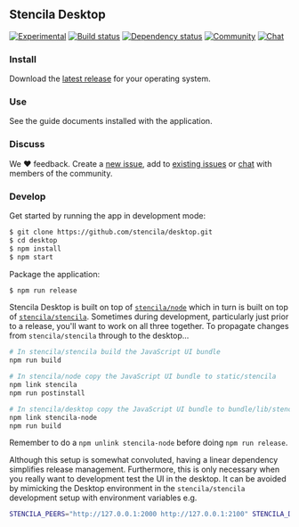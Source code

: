 ## Stencila Desktop

[![Experimental](http://badges.github.io/stability-badges/dist/experimental.svg)](http://github.com/badges/stability-badges)
[![Build status](https://travis-ci.org/stencila/desktop.svg?branch=master)](https://travis-ci.org/stencila/desktop)
[![Dependency status](https://david-dm.org/stencila/desktop.svg)](https://david-dm.org/stencila/desktop)
[![Community](https://img.shields.io/badge/join-community-green.svg)](https://community.stenci.la)
[![Chat](https://badges.gitter.im/stencila/stencila.svg)](https://gitter.im/stencila/stencila)

### Install

Download the [latest release](https://github.com/stencila/desktop/releases) for your operating system.

### Use

See the guide documents installed with the application.

### Discuss

We :heart: feedback. Create a [new issue](https://github.com/stencila/desktop/issues/new), add to [existing issues](https://github.com/stencila/desktop/issues) or [chat](https://gitter.im/stencila/stencila) with members of the community.

### Develop

Get started by running the app in development mode:

```bash
$ git clone https://github.com/stencila/desktop.git
$ cd desktop
$ npm install
$ npm start
```

Package the application:

```bash
$ npm run release
```

Stencila Desktop is built on top of [`stencila/node`](https://github.com/stencila/node) which in turn is built on top of [`stencila/stencila`](https://github.com/stencila/stencila). Sometimes during development, particularly just prior to a release,  you'll want to work on all three together. To propagate changes from `stencila/stencila` through to the desktop...

```bash
# In stencila/stencila build the JavaScript UI bundle
npm run build
```

```bash
# In stencila/node copy the JavaScript UI bundle to static/stencila
npm link stencila
npm run postinstall
```

```bash
# In stencila/desktop copy the JavaScript UI bundle to bundle/lib/stencila
npm link stencila-node
npm run build
```

Remember to do a `npm unlink stencila-node` before doing `npm run release`. 

Although this setup is somewhat convoluted, having a linear dependency simplifies release management. Furthermore, this is only necessary when you really want to development test the UI in the desktop. It can be avoided by mimicking the Desktop environment in the `stencila/stencila` development setup with environment variables e.g.

```bash
STENCILA_PEERS="http://127.0.0.1:2000 http://127.0.0.1:2100" STENCILA_DISCOVER=30 npm start
```

